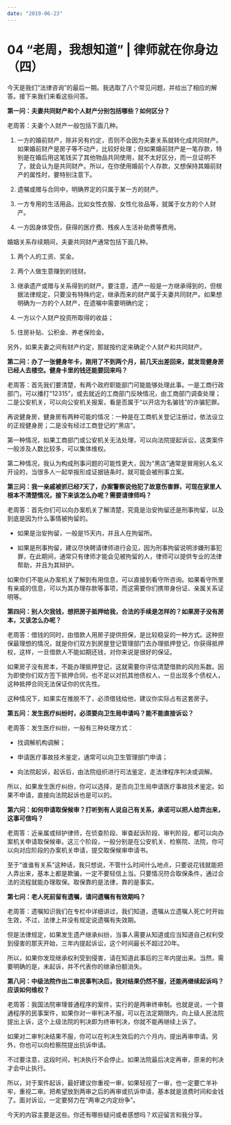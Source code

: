 ```yaml
---
date: "2019-06-23"
---  
```

      
# 04 “老周，我想知道” | 律师就在你身边（四）
今天是我们“法律咨询”的最后一期。我选取了八个常见问题，并给出了相应的解答。接下来我们来看这些问答。

**第一问：夫妻共同财产和个人财产分别包括哪些？如何区分？**

老周答：夫妻个人财产一般包括下面几种。

1.  一方的婚前财产，除非另有约定，否则不会因为夫妻关系就转化成共同财产。如果婚前财产是房子等不动产，比较好处理；但如果婚前财产是一笔存款，特别是在婚后用这笔钱买了其他物品共同使用，就不太好区分，而一旦证明不了，就会认为是共同财产。所以，在你使用婚前个人存款，又想保持其婚前财产的属性时，要特别注意下。

2.  遗嘱或赠与合同中，明确界定的只属于某一方的财产。

3.  一方专用的生活用品，比如女性衣服、女性化妆品等，就属于女方的个人财产。

4.  一方因身体受伤，获得的医疗费、残疾人生活补助费等费用。

婚姻关系存续期间，夫妻共同财产通常包括下面几种。

1.  两个人的工资、奖金。

2.  两个人做生意赚到的钱财。

3.  继承遗产或赠与关系得到的财产。要注意，遗产一般是一方继承得到的，但根据法律规定，只要没有特殊约定，继承而来的财产属于夫妻共同财产。如果想明确为一方的个人财产，在遗嘱中需要明确约定；

4.  一方以个人财产投资所取得的收益；

5.  住房补贴、公积金、养老保险金。

另外，如果夫妻之间有财产约定，那就按约定来确定个人财产和共同财产。

<!-- [[[read_end]]] -->

**第二问：办了一张健身年卡，刚用了不到两个月，前几天出差回来，就发现健身房已经人去楼空。健身卡里的钱还能要回来吗？**

老周答：首先我们要清楚，有两个政府职能部门可能能够处理此事。一是工商行政部门，可以播打“12315”，或去就近的工商部门反映情况，由工商部门调查处理；二是公安机关，可以向公安机关报案，看是否属于“以开店为名骗钱”的诈骗犯罪。

再说健身房，健身房有两种可能的情况：一种是在工商机关登记注册过，依法设立的正规健身房；二是没有经过工商登记的“黑店”。

第一种情况，如果工商部门或公安机关无法处理，可以向法院提起诉讼，这类案件一般涉及人数比较多，可以集体维权。

第二种情况，我认为构成刑事问题的可能性更大，因为“黑店”通常是冒用别人名义开设的，当很多人一起举报形成证据链条时，就可能会被刑事立案。

**第三问：我一亲戚被抓已经7天了，办案警察说他犯了故意伤害罪，可现在家里人根本不清楚情况，接下来该怎么办呢？需要请律师吗？**

老周答：首先你们可以向办案机关了解清楚，究竟是治安拘留还是刑事拘留，以及到底是因为什么事情被拘留的。

* 如果是治安拘留，一般是15天内，并且人在拘留所。

* 如果是刑事拘留，建议尽快聘请律师进行会见，因为刑事拘留说明涉嫌刑事犯罪，在此期间，通常只有律师才能会见被拘留的人，律师可以提供专业的法律帮助，并且为其辩护。

如果你们不能从办案机关了解到有用信息，可以直接到看守所咨询。如果看守所里有亲戚的信息，可以为其办理存款等事项，而这需要你们携带身份证、亲属关系证明等。

**第四问：别人欠我钱，想把房子抵押给我，合法的手续是怎样的？如果房子没有房本，又该怎么办呢？**

老周答：借钱的同时，由借款人用房子提供担保，是比较稳妥的一种方式。这种担保最理想的情况，就是你们双方到房屋登记管理部门去办理抵押登记，你获得抵押权，这样，一旦借款人不能如期还钱，对你来说是很好的保证。

如果房子没有房本，不能办理抵押登记，这就需要你评估清楚借款的风险系数。因为即使你们双方签下抵押合同，也不足以对抗其他债权人，一旦出现多个债权人，这种抵押合同无法保证你的优先性。

这种情况下，如果实在推脱不了，必须借钱给他，建议你实际占有这套房子。

**第五问：发生医疗纠纷时，必须要向卫生局申请吗？能不能直接诉讼？**

老周答：发生医疗纠纷，一般有三种处理方式：

* 找调解机构调解；

* 申请医疗事故技术鉴定，通常可以向卫生管理部门申请；

* 向法院起诉，起诉后，由法院组织进行司法鉴定，走法律程序判决或调解。

所以，如果发生医疗纠纷，你可以选择，是否向卫生局申请医疗事故技术鉴定。如果不申请，直接向法院起诉也是可以的。

**第六问：如何申请取保候审？打听到有人说自己有关系，承诺可以把人给弄出来，这事可信吗？**

老周答：近亲属或辩护律师，在侦查阶段、审查起诉阶段、审判阶段，都可以向办案机关申请取保候审。这三个阶段，一般分别是在公安机关、检察院、法院，你可以向对应阶段的办案机关申请，提交取保候审申请书。

至于“谁谁有关系”这种话，我只想说，不管什么时间什么地点，只要说花钱就能把人弄出来，基本上都是欺骗，一定不要轻信上当。只要情况符合取保条件，通过合法的流程就能办理取保。取保靠的是法律，靠的是事实。

**第七问：老人死前留有遗嘱，请问遗嘱有有效期吗？**

老周答：遗嘱知识我们在专栏中详细讲过，我们知道，遗嘱从立遗嘱人死亡时开始生效，不过，法律上并没有规定说遗嘱有失效期。

但是法律规定，如果发生遗产继承纠纷，当事人需要从知道或应当知道自己权利受到侵害的那天开始，三年内提起诉讼，这个时间最长不超过20年。

所以，如果你发现继承权利受到侵害，请在知道此事后的三年内提出来。当然，需要明确的是，未起诉，并不代表你的继承份额消失。

**第八问：中级法院作出二审民事判决后，我对结果仍然不服，还能再继续起诉吗？应该如何维权？**

老周答：我国法院审理普通程序的案件，实行的是两审终审制。也就是说，一个普通程序的民事案件，如果你对一审判决不服，可以在法定期限内，向上级人民法院提出上诉，这个上级法院的判决即为终审判决，你就不能再继续上诉了。

如果对二审判决结果不服，你可以在判决生效后的六个月内，提出再审申请。另外，你也可以向检察院提出抗诉申请。

不过要注意，这段时间，判决执行不会停止。如果法院最后决定再审，原来的判决才会中止执行。

所以，对于案件起诉，最好建议你重视一审，如果轻视了一审，也一定要亡羊补牢，重视二审。把希望放到两审之后的再审或抗诉申请，基本就是浪费时间和金钱了。面对诉讼，一定要努力在“两审之内定纷争”。

今天的内容主要是这些。你还有哪些疑问或者感想吗？欢迎留言和我分享。